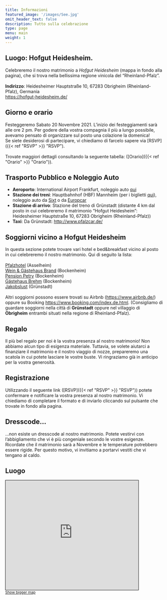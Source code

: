 ```yaml
---
title: Informazioni
featured_image: '/images/See.jpg'
omit_header_text: false
description: Tutto sulla celebrazione
type: page
menu: main
weight: 1
---
```


## Luogo: Hofgut Heidesheim.
Celebreremo il nostro matrimonio a *Hofgut Heidesheim* (mappa in fondo alla pagina), che si trova nella bellissima regione vinicola del “Rheinland-Pfalz”.<br><br>
**Indirizzo**: Heidesheimer Hauptstraße 10, 67283 Obrigheim (Rheinland-Pfalz), Germania<br>
https://hofgut-heidesheim.de/

## Giorno e orario
Festeggeremo Sabato 20 Novembre 2021. L’inizio dei festeggiamenti sarà alle ore 2 pm. 
Per godere della vostra compagnia il più a lungo possibile, avevamo pensato di organizzare sul posto una colazione la domenica!  
Se siete desiderosi di partecipare, vi chiediamo di farcelo sapere via [RSVP]({{< ref "RSVP" >}} "RSVP").<br><br>
Trovate maggiori dettagli consultando la seguente tabella: ([Orario]({{< ref "Orario" >}} "Orario")). 

## Trasporto Pubblico e Noleggio Auto 
- **Aeroporto**: International Airport Frankfurt, noleggio auto <a href="https://www.frankfurt-airport.com/en/transport-and-parking/car-rental/rental-cars-at-the-airport.html" target="_blank">qui</a>
- **Stazione dei treni**: Hauptbahnhof (HBF) Mannheim (per i biglietti <a href="https://www.bahn.de/p/view/index.shtml" target="_blank">qui</a>), noleggio auto da <a href="https://www.sixt.de/mietwagen/deutschland/mannheim/mannheim-hauptbahnhof/#/" target="_blank">Sixt</a> o da <a href="https://www.europcar.it/it-it/stazioni/germania/mannheim-stazione-ferroviaria?gclsrc=aw.ds&gclsrc=aw.ds++" target="_blank">Europcar</a>
- **Stazione di arrivo**: Stazione del treno di Grünstadt (distante 4 km dal posto in cui celebreremo il matrimonio “Hofgut Heidesheim”: Heidesheimer Hauptstraße 10, 67283 Obrigheim (Rheinland-Pfalz))
- **Taxi**: Da Grünstadt: http://www.pfalzcar.de/

## Soggiorni vicino a Hofgut Heidesheim
In questa sezione potete trovare vari hotel e bed&breakfast vicino al posto in cui celebreremo il nostro matrimonio. Qui di seguito la lista:<br><br>
<a href="https://www.pfalzhotel.de/de/" target="_blank">Pfalzhotel</a> (Asselheim)<br><!-- <a href="https://www.gaestehaus-goldberg.de/" target="_blank">Gästehaus Goldberg</a> (Asselheim)*<br> -->
<a href="https://www.wein-gaestehaus-brand.de/" target="_blank">Wein & Gästehaus Brand</a> (Bockenheim)<br>
<a href="https://www.pension-petry.de/" target="_blank">Pension Petry</a> (Bockenheim)<br>
<a href="https://www.hotel-ami.com/h-39514-D/gaestehaus-brehm-in-bockenheim-an-der-weinstrasse.htm" target="_blank">Gästehaus Brehm</a> (Bockenheim)<br>
<a href="https://www.hotel-jakobslust.de/" target="_blank">Jakobslust</a> (Grünstadt)<br><br>
Altri soggiorni possono essere trovati su Airbnb (https://www.airbnb.de/) oppure su Booking https://www.booking.com/index.de.html. (Consigliamo di guardare soggiorni nella città di **Grünstadt** oppure nel villaggio di **Obrigheim** entrambi situati nella regione di  Rheinland-Pfalz).


## Regalo
Il più bel regalo per noi è la vostra presenza al nostro matrimonio! 
Non abbiamo alcun tipo di esigenza materiale. 
Tuttavia, se volete aiutarci a finanziare il matrimonio e il nostro viaggio di nozze, prepareremo una scatola in cui potete lasciare le vostre buste. 
Vi ringraziamo già in anticipo per la vostra generosità.


## Registrazione
Utilizzando il seguente link ([RSVP]({{< ref "RSVP" >}} "RSVP")) potete confermare e notificare la vostra presenza al nostro matrimonio. 
Vi chiediamo di completare il formato e di inviarlo cliccando sul pulsante che trovate in fondo alla pagina.

## Dresscode...
...non esiste un dresscode al nostro matrimonio. 
Potete vestirvi con l’abbigliamento che vi è più congeniale secondo le vostre esigenze. 
Ricordate che il matrimonio sarà a Novembre e le temperature potrebbero essere rigide. 
Per questo motivo, vi invitiamo a portarvi vestiti che vi tengano al caldo.

## Luogo
<iframe width="425" height="350" frameborder="0" scrolling="no" marginheight="0" marginwidth="0" src="https://www.openstreetmap.org/export/embed.html?bbox=8.180780410766603%2C49.575325099116725%2C8.209962844848635%2C49.59096213207666&amp;layer=mapnik&amp;marker=49.58314424202826%2C8.195371627807617" style="border: 1px solid black"></iframe><br/><small><a href="https://www.openstreetmap.org/?mlat=49.5831&amp;mlon=8.1954#map=15/49.5831/8.1954">Show bigger map</a></small>
